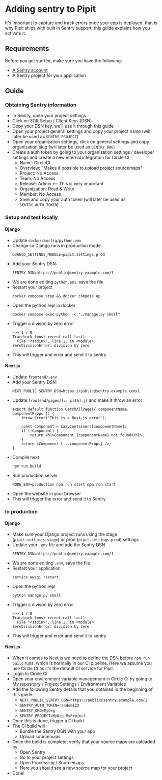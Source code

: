 # Adding sentry to Pipit

It's important to capture and track errors once your app is deployed, that is why Pipit ships with built in Sentry support, this guide explains how you activate it.

## Requirements

Before you get started, make sure you have the following:

- [A Sentry account](https://sentry.io/signup/)
- A Sentry project for your application


## Guide

### Obtaining Sentry information

- In Sentry, open your project settings
- Click on SDK Setup / Client Keys (DSN)
- Copy your DSN key, we'll use it through this guide
- Open your project general settings and copy your project name (will later be used as `SENTRY_PROJECT`)
- Open your organization settings, click on general settings and copy organization slug (will later be used as `SENTRY_ORG`)
- Create a auth token by going to your organization settings / developer settings and create a new internal integration for Circle CI
    - Name: CircleCI
    - Overview: "Makes it possible to upload project sourcemaps"
    - Project: No Access
    - Team: No Access
    - Release: Admin <-- This is very important
    - Organization: Read & Write
    - Member: No Access
    - Save and copy your auth token (will later be used as `SENTRY_AUTH_TOKEN`)


### Setup and test locally

#### Django
- Update `docker/config/python.env`
- Change so Django runs in production mode
    ```
    DJANGO_SETTINGS_MODULE=pipit.settings.prod
    ```
- Add your Sentry DSN: 
    ```
    SENTRY_DSN=https://public@sentry.example.com/1
    ```
- We are done editing `python.env`, save the file
- Restart your project
    ```
    docker compose stop && docker compose up
    ```
- Open the python repl in docker
    ```
    docker compose exec python -c "./manage.py shell"
    ```
- Trigger a divison by zero error
    ```
    >>> 1 / 0
    Traceback (most recent call last):
      File "<stdin>", line 1, in <module>
    ZeroDivisionError: division by zero
    ```
- This will trigger and error and send it to sentry

#### Next.js
- Update `frontend/.env`
- Add your Sentry DSN: 
    ```
    NEXT_PUBLIC_SENTRY_DSN=https://public@sentry.example.com/1
    ```
- Update `frontend/pages/[...path].js` and make it throw an error
    ```
    export default function CatchAllPage({ componentName, componentProps }) {
        throw Error("This is a Next.js error");
        
        const Component = LazyContainers[componentName];
        if (!Component) {
            return <h1>Component {componentName} not found</h1>;
        }
        return <Component {...componentProps} />;
    }
    ```
- Compile next 
    ```
    npm run build
    ```
- Run production server
    ```
    NODE_ENV=production npm run start npm run start
    ```
- Open the website in your browser
- This will trigger the error and send it to Sentry

### In production

#### Django
- Make sure your Django project runs using the stage (`pipit.settings.stage`) or prod (`pipit.settings.prod`) settings
- Update your `.env` file and add the Sentry DSN
  ```
  SENTRY_DSN=https://public@sentry.example.com/1
  ```
- We are done editing `.env`, save the file
- Restart your application
    ```
    service uwsgi restart
    ```
- Open the python repl
    ```
    python manage.py shell
    ```
- Trigger a divison by zero error
    ```
    >>> 1 / 0
    Traceback (most recent call last):
      File "<stdin>", line 1, in <module>
    ZeroDivisionError: division by zero
    ```
- This will trigger and error and send it to sentry

#### Next.js
- When it comes to Next.js we need to define the DSN before `npm run build` runs, which is normally in our CI pipeline. Here we assume you use Circle CI as it's the default CI service for Pipit.
- Login to Circle CI
- Open your environment variable management in Circle CI by going to My repository / Project Settings / Environment Variables
- Add the following Sentry details that you obtained in the beginning of this guide
    - `NEXT_PUBLIC_SENTRY_DSN=https://public@sentry.example.com/1`
    - `SENTRY_AUTH_TOKEN=random123`
    - `SENTRY_ORG=MyOrg`
    - `SENTRY_PROJECT=MyOrg-MyProject`
- Once this is done, trigger a CI build
- The CI build will
    - Bundle the Sentry DSN with your app
    - Upload sourcemaps
- Once the build is complete, verify that your source maps are uploaded by
    - Open Sentry
    - Go to your project settings
    - Open Processing / Sourcemaps
    - Here you should see a new source map for your project
- Done!

